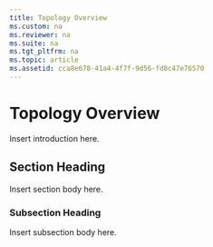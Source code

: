 ```yaml
---
title: Topology Overview
ms.custom: na
ms.reviewer: na
ms.suite: na
ms.tgt_pltfrm: na
ms.topic: article
ms.assetid: cca8e678-41a4-4f7f-9d56-fd8c47e76570
---
```

# Topology Overview
Insert introduction here.

## Section Heading
Insert section body here.

### Subsection Heading
Insert subsection body here.

